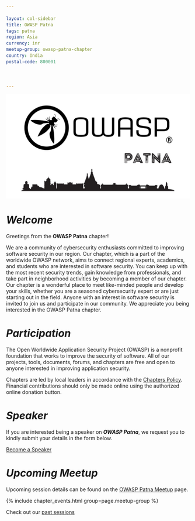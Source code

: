 ```yaml
---

layout: col-sidebar
title: OWASP Patna
tags: patna
region: Asia
currency: inr
meetup-group: owasp-patna-chapter
country: India
postal-code: 800001



---
```


<img src="LogoMain.png" width="960" alt="OWASPLogo">

# <b><i>Welcome</i></b>

Greetings from the <b>OWASP Patna</b> chapter! 

We are a community of cybersecurity enthusiasts committed to improving software security in our region. Our chapter, which is a part of the worldwide OWASP network, aims to connect regional experts, academics, and students who are interested in software security. You can keep up with the most recent security trends, gain knowledge from professionals, and take part in neighborhood activities by becoming a member of our chapter. Our chapter is a wonderful place to meet like-minded people and develop your skills, whether you are a seasoned cybersecurity expert or are just starting out in the field. Anyone with an interest in software security is invited to join us and participate in our community. We appreciate you being interested in the OWASP Patna chapter.


# <b><i>Participation</i></b>
The Open Worldwide Application Security Project (OWASP) is a nonprofit foundation that works to improve the security of software. All of our projects, tools, documents, forums, and chapters are free and open to anyone interested in improving application security. 

Chapters are led by local leaders in accordance with the [Chapters Policy](/www-policy/operational/chapters). Financial contributions should only be made online using the authorized online donation button. 

# <b><i>Speaker</i></b>
If you are interested being a speaker on <i><b>OWASP Patna</i></b>, we request you to kindly submit your details in the form below.

[Become a Speaker](https://forms.gle/fvP23EuT6KewwkL3A)

# <b><i>Upcoming Meetup</i></b>

Upcoming session details can be found on the [OWASP Patna Meetup](https://www.meetup.com/owasp-patna-chapter/) page.

{% include chapter_events.html group=page.meetup-group %}

Check out our </i>[past sessions](tab_pastevents.md)</i>
